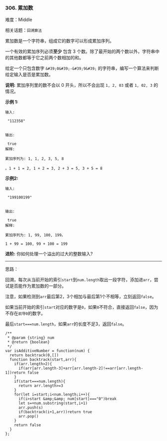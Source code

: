 ### 306. 累加数

难度：Middle

相关话题：`回溯算法`

累加数是一个字符串，组成它的数字可以形成累加序列。



一个有效的累加序列必须**至少** 包含 3 个数。除了最开始的两个数以外，字符串中的其他数都等于它之前两个数相加的和。



给定一个只包含数字 `&#39;0&#39;-&#39;9&#39;` 的字符串，编写一个算法来判断给定输入是否是累加数。



**说明:** 累加序列里的数不会以 0 开头，所以不会出现 `1, 2, 03`  或者 `1, 02, 3` 的情况。



**示例 1:** 



```
输入:

 "112358"


输出:

 true 
解释:

累加序列为: 1, 1, 2, 3, 5, 8 

。1 + 1 = 2, 1 + 2 = 3, 2 + 3 = 5, 3 + 5 = 8
```


**示例2:** 



```
输入:

 "199100199"


输出:

 true 
解释:

累加序列为: 1, 99, 100, 199。

1 + 99 = 100, 99 + 100 = 199
```


**进阶:** 
你如何处理一个溢出的过大的整数输入?




-----

思路：

回溯，每次从当前开始的索引`start`到`num.length`取出一段字符，添加进`arr`，尝试是否能作为累加数的一部分。

注意，如果检测到`arr`最后第2，3个相加与最后第1个不相等，立刻返回`false`。

如果当前开始的索引`start`对应的数字是`0`，如果`0`不符合，直接返回`false`，因为不存在`前导0`的数字。

最后`start===num.length`，如果`arr`的长度不足3，返回`false`。
```
/**
 * @param {string} num
 * @return {boolean}
 */
var isAdditiveNumber = function(num) {
  return backtrack(0,[])
  function backtrack(start,arr){
    if(arr.length>2){
      if(arr[arr.length-3]+arr[arr.length-2]!==arr[arr.length-1])return false
    }
    if(start===num.length){
      return arr.length>=3
    }
    for(let i=start;i<num.length;i++){
      if(i>start &amp;&amp; num[start]==="0")break
      let s=+num.substring(start,i+1)
      arr.push(s)
      if(backtrack(i+1,arr))return true
      arr.pop()
    }
    return false
  }
};
```

